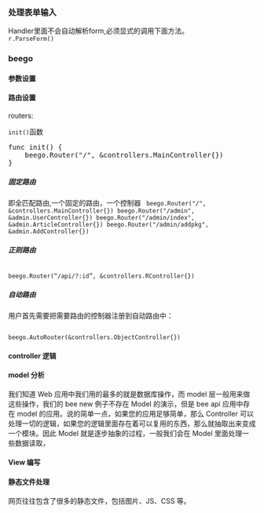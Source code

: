 ### 处理表单输入

Handler里面不会自动解析form,必须显式的调用下面方法。
<code>
r.ParseForm()
</code>

###  beego


#### 参数设置




#### 路由设置

routers:

<code>init()</code>函数

<pre>
func init() {
    beego.Router("/", &controllers.MainController{})
}
</pre>

#####    固定路由

即全匹配路由,一个固定的路由，一个控制器
<code>
beego.Router("/", &controllers.MainController{})
beego.Router("/admin", &admin.UserController{})
beego.Router("/admin/index", &admin.ArticleController{})
beego.Router("/admin/addpkg", &admin.AddController{})
</code>

#####    正则路由

<code>
beego.Router(“/api/?:id”, &controllers.RController{})
</code>

#####    自动路由
用户首先需要把需要路由的控制器注册到自动路由中：

<code>
beego.AutoRouter(&controllers.ObjectController{})
</code>

#### controller 逻辑


#### model 分析

我们知道 Web 应用中我们用的最多的就是数据库操作，而 model 层一般用来做这些操作，我们的 bee new 例子不存在 Model 的演示，但是 bee api 应用中存在 model 的应用。说的简单一点，如果您的应用足够简单，那么 Controller 可以处理一切的逻辑，如果您的逻辑里面存在着可以复用的东西，那么就抽取出来变成一个模块。因此 Model 就是逐步抽象的过程，一般我们会在 Model 里面处理一些数据读取，


####  View 编写



#### 静态文件处理

网页往往包含了很多的静态文件，包括图片、JS、CSS 等。

